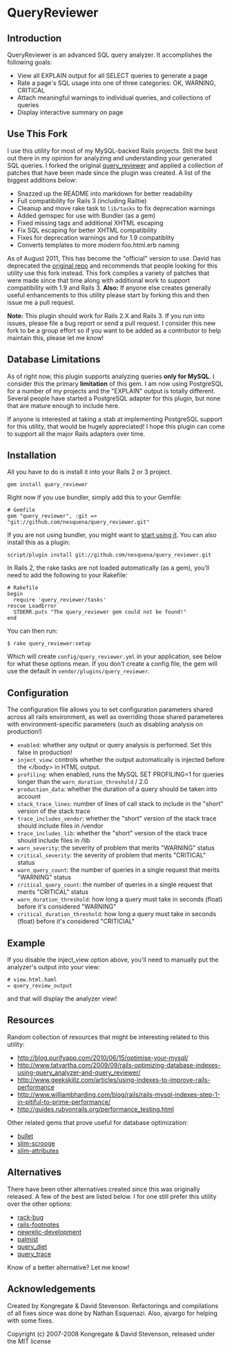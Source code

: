 # QueryReviewer #

## Introduction ##

QueryReviewer is an advanced SQL query analyzer.  It accomplishes the following goals:

 * View all EXPLAIN output for all SELECT queries to generate a page
 * Rate a page's SQL usage into one of three categories: OK, WARNING, CRITICAL
 * Attach meaningful warnings to individual queries, and collections of queries
 * Display interactive summary on page

## Use This Fork ##

I use this utility for most of my MySQL-backed Rails projects. Still the best out there in my opinion for analyzing and understanding your generated SQL queries. 
I forked the original [query_reviewer](https://github.com/dsboulder/query_reviewer) and applied a collection of patches that have been made since the plugin was created. 
A list of the biggest additions below:

 * Snazzed up the README into markdown for better readability
 * Full compatibility for Rails 3 (including Railtie)
 * Cleanup and move rake task to `lib/tasks` to fix deprecation warnings
 * Added gemspec for use with Bundler (as a gem)
 * Fixed missing tags and additional XHTML escaping
 * Fix SQL escaping for better XHTML compatibility
 * Fixes for deprecation warnings and for 1.9 compatiblity
 * Converts templates to more modern foo.html.erb naming

As of August 2011, This has become the "official" version to use. David has deprecated the [original repo](https://github.com/dsboulder/query_reviewer) and recommends that people looking for this utility use this fork instead. 
This fork compiles a variety of patches that were made since that time along with additional work to support compatibility with 1.9 and Rails 3. 
**Also:** If anyone else creates generally useful enhancements to this utility please start by forking this and then issue me a pull request.

**Note:** This plugin should work for Rails 2.X and Rails 3. If you run into issues, please file a bug report or send a pull request. I consider this new fork to be a group effort
so if you want to be added as a contributor to help maintain this, please let me know!

## Database Limitations ##

As of right now, this plugin  supports analyzing queries **only for MySQL**. I consider this the primary **limitation** of this gem. 
I am now using PostgreSQL for a number of my projects and the "EXPLAIN" output is totally different. Several people have started a PostgreSQL adapter for
this plugin, but none that are mature enough to include here.

If anyone is interested at taking a stab at implementing PostgreSQL support for this utility, that would be hugely appreciated! I hope this plugin can come to support
all the major Rails adapters over time.

## Installation ##

All you have to do is install it into your Rails 2 or 3 project.

    gem install query_reviewer

Right now if you use bundler, simply add this to your Gemfile:

    # Gemfile
    gem "query_reviewer", :git => "git://github.com/nesquena/query_reviewer.git"

If you are not using bundler, you might want to [start using it](http://gembundler.com/rails23.html). You can also install this as a plugin:

    script/plugin install git://github.com/nesquena/query_reviewer.git

In Rails 2, the rake tasks are not loaded automatically (as a gem), you’ll need to add the following to your Rakefile:

    # Rakefile
    begin
      require 'query_reviewer/tasks'
    rescue LoadError
      STDERR.puts "The query_reviewer gem could not be found!"
    end

You can then run:

    $ rake query_reviewer:setup

Which will create `config/query_reviewer.yml` in your application, see below for what these options mean.
If you don't create a config file, the gem will use the default in `vendor/plugins/query_reviewer`.

## Configuration ##

The configuration file allows you to set configuration parameters shared across all rails environment, as well as overriding those shared parameteres with environment-specific parameters (such as disabling analysis on production!)

 * `enabled`: whether any output or query analysis is performed.  Set this false in production!
 * `inject_view`: controls whether the output automatically is injected before the &lt;/body&gt; in HTML output.
 * `profiling`: when enabled, runs the MySQL SET PROFILING=1 for queries longer than the `warn_duration_threshold` / 2.0
 * `production_data`: whether the duration of a query should be taken into account
 * `stack_trace_lines`: number of lines of call stack to include in the "short" version of the stack trace
 * `trace_includes_vendor`: whether the "short" version of the stack trace should include files in /vendor
 * `trace_includes_lib`: whether the "short" version of the stack trace should include files in /lib
 * `warn_severity`: the severity of problem that merits "WARNING" status
 * `critical_severity`: the severity of problem that merits "CRITICAL" status
 * `warn_query_count`: the number of queries in a single request that merits "WARNING" status
 * `critical_query_count`: the number of queries in a single request that merits "CRITICAL" status
 * `warn_duration_threshold`: how long a query must take in seconds (float) before it's considered "WARNING"
 * `critical_duration_threshold`: how long a query must take in seconds (float) before it's considered "CRITICIAL"

## Example ##

If you disable the inject_view option above, you'll need to manually put the analyzer's output into your view:

    # view.html.haml
    = query_review_output

and that will display the analyzer view!

## Resources ##

Random collection of resources that might be interesting related to this utility:

 * <http://blog.purifyapp.com/2010/06/15/optimise-your-mysql/>
 * <http://www.tatvartha.com/2009/09/rails-optimizing-database-indexes-using-query_analyzer-and-query_reviewer/>
 * <http://www.geekskillz.com/articles/using-indexes-to-improve-rails-performance>
 * <http://www.williambharding.com/blog/rails/rails-mysql-indexes-step-1-in-pitiful-to-prime-performance/>
 * <http://guides.rubyonrails.org/performance_testing.html>

Other related gems that prove useful for database optimization:

 * [bullet](https://github.com/flyerhzm/bullet)
 * [slim-scrooge](https://github.com/sdsykes/slim_scrooge)
 * [slim-attributes](https://github.com/sdsykes/slim-attributes)

## Alternatives ##

There have been other alternatives created since this was originally released. A few of the best are listed below. I for one still prefer this utility over the other options:

 * [rack-bug](https://github.com/brynary/rack-bug)
 * [rails-footnotes](https://github.com/josevalim/rails-footnotes)
 * [newrelic-development](http://support.newrelic.com/kb/docs/developer-mode)
 * [palmist](https://github.com/flyingmachine/palmist)
 * [query_diet](https://github.com/makandra/query_diet)
 * [query_trace](https://github.com/ntalbott/query_trace)

Know of a better alternative? Let me know!

## Acknowledgements ##

Created by Kongregate & David Stevenson.
Refactorings and compilations of all fixes since was done by Nathan Esquenazi.
Also, ajvargo for helping with some fixes.

Copyright (c) 2007-2008 Kongregate & David Stevenson, released under the MIT license